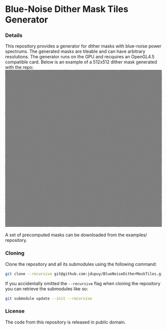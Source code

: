 # Blue-Noise Dither Mask Tiles Generator

### Details
This repository provides a generator for dither masks with blue-noise power spectrums. 
The generated masks are tileable and can have arbitrary resolutions. 
The generator runs on the GPU and recquires an OpenGL4.5 compatible card.
Below is an example of a 512x512 dither mask generated with the repo:
![alt text](examples/mask_512_512.png "Mask")

A set of precomputed masks can be downloaded from the examples/ repository.

### Cloning

Clone the repository and all its submodules using the following command:
```sh
git clone --recursive git@github.com:jdupuy/BlueNoiseDitherMaskTiles.git
```

If you accidentally omitted the `--recursive` flag when cloning the repository you can retrieve the submodules like so:
```sh
git submodule update --init --recursive
```

### License
The code from this repository is released in public domain.
